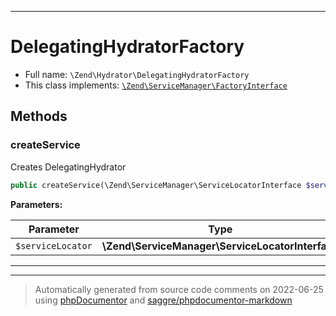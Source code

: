 ***

# DelegatingHydratorFactory





* Full name: `\Zend\Hydrator\DelegatingHydratorFactory`
* This class implements:
[`\Zend\ServiceManager\FactoryInterface`](../ServiceManager/FactoryInterface.md)




## Methods


### createService

Creates DelegatingHydrator

```php
public createService(\Zend\ServiceManager\ServiceLocatorInterface $serviceLocator): \Zend\Hydrator\DelegatingHydrator
```








**Parameters:**

| Parameter | Type | Description |
|-----------|------|-------------|
| `$serviceLocator` | **\Zend\ServiceManager\ServiceLocatorInterface** |  |




***


***
> Automatically generated from source code comments on 2022-06-25 using [phpDocumentor](http://www.phpdoc.org/) and [saggre/phpdocumentor-markdown](https://github.com/Saggre/phpDocumentor-markdown)
